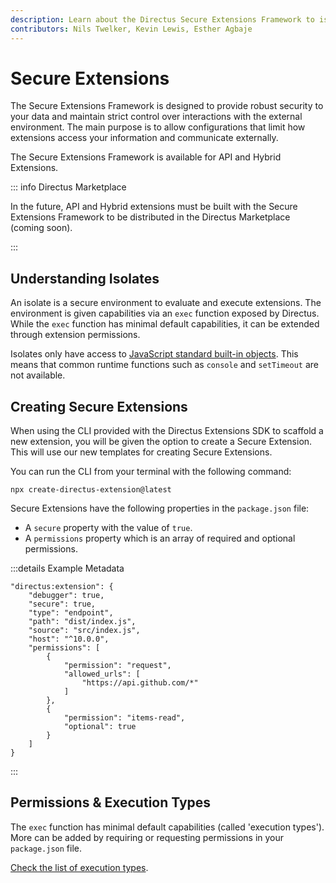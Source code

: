 ```yaml
---
description: Learn about the Directus Secure Extensions Framework to isolate and build trust in your extensions.
contributors: Nils Twelker, Kevin Lewis, Esther Agbaje
---
```


# Secure Extensions

The Secure Extensions Framework is designed to provide robust security to your data and maintain strict control over
interactions with the external environment. The main purpose is to allow configurations that limit how extensions access
your information and communicate externally.

The Secure Extensions Framework is available for API and Hybrid Extensions.

::: info Directus Marketplace

In the future, API and Hybrid extensions must be built with the Secure Extensions Framework to be distributed in the
Directus Marketplace (coming soon).

:::

## Understanding Isolates

An isolate is a secure environment to evaluate and execute extensions. The environment is given capabilities via an
`exec` function exposed by Directus. While the `exec` function has minimal default capabilities, it can be extended
through extension permissions.

Isolates only have access to
[JavaScript standard built-in objects](https://developer.mozilla.org/en-US/docs/Web/JavaScript/Reference/Global_Objects).
This means that common runtime functions such as `console` and `setTimeout` are not available.

## Creating Secure Extensions

When using the CLI provided with the Directus Extensions SDK to scaffold a new extension, you will be given the option
to create a Secure Extension. This will use our new templates for creating Secure Extensions.

You can run the CLI from your terminal with the following command:

```
npx create-directus-extension@latest
```

Secure Extensions have the following properties in the `package.json` file:

- A `secure` property with the value of `true`.
- A `permissions` property which is an array of required and optional permissions.

:::details Example Metadata

```json{3,8-19}
"directus:extension": {
	"debugger": true,
	"secure": true,
	"type": "endpoint",
	"path": "dist/index.js",
	"source": "src/index.js",
	"host": "^10.0.0",
	"permissions": [
		{
			"permission": "request",
			"allowed_urls": [
				"https://api.github.com/*"
			]
		},
		{
			"permission": "items-read",
			"optional": true
		}
	]
}
```

:::

## Permissions & Execution Types

The `exec` function has minimal default capabilities (called 'execution types'). More can be added by requiring or
requesting permissions in your `package.json` file.

[Check the list of execution types](/extensions/secure/execution-types).
